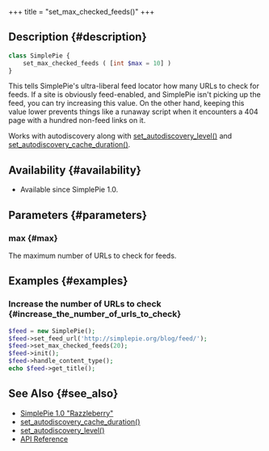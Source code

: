 +++
title = "set_max_checked_feeds()"
+++

## Description {#description}

```php
class SimplePie {
    set_max_checked_feeds ( [int $max = 10] )
}
```

This tells SimplePie's ultra-liberal feed locator how many URLs to check for feeds. If a site is obviously feed-enabled, and SimplePie isn't picking up the feed, you can try increasing this value. On the other hand, keeping this value lower prevents things like a runaway script when it encounters a 404 page with a hundred non-feed links on it.

Works with autodiscovery along with [set_autodiscovery_level()](@/wiki/reference/simplepie/set_autodiscovery_level.md) and [set_autodiscovery_cache_duration()](@/wiki/reference/simplepie/set_autodiscovery_cache_duration.md).

## Availability {#availability}

- Available since SimplePie 1.0.

## Parameters {#parameters}

### max {#max}

The maximum number of URLs to check for feeds.

## Examples {#examples}

### Increase the number of URLs to check {#increase_the_number_of_urls_to_check}

```php
$feed = new SimplePie();
$feed->set_feed_url('http://simplepie.org/blog/feed/');
$feed->set_max_checked_feeds(20);
$feed->init();
$feed->handle_content_type();
echo $feed->get_title();
```

## See Also {#see_also}

<div id="plugin__backlinks">

- [SimplePie 1.0 "Razzleberry"](@/wiki/misc/release_notes/simplepie_1.0.md)
- [set_autodiscovery_cache_duration()](@/wiki/reference/simplepie/set_autodiscovery_cache_duration.md)
- [set_autodiscovery_level()](@/wiki/reference/simplepie/set_autodiscovery_level.md)
- [API Reference](@/wiki/reference/_index.md)

</div>
